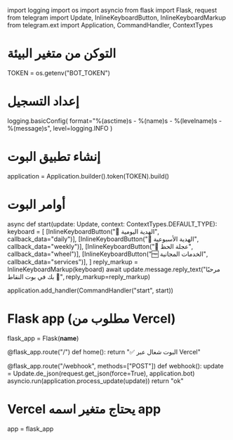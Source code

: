 import logging
import os
import asyncio
from flask import Flask, request
from telegram import Update, InlineKeyboardButton, InlineKeyboardMarkup
from telegram.ext import Application, CommandHandler, ContextTypes

# التوكن من متغير البيئة
TOKEN = os.getenv("BOT_TOKEN")

# إعداد التسجيل
logging.basicConfig(
    format="%(asctime)s - %(name)s - %(levelname)s - %(message)s",
    level=logging.INFO
)

# إنشاء تطبيق البوت
application = Application.builder().token(TOKEN).build()

# أوامر البوت
async def start(update: Update, context: ContextTypes.DEFAULT_TYPE):
    keyboard = [
        [InlineKeyboardButton("🎁 الهدية اليومية", callback_data="daily")],
        [InlineKeyboardButton("🎁 الهدية الأسبوعية", callback_data="weekly")],
        [InlineKeyboardButton("🎡 عجلة الحظ", callback_data="wheel")],
        [InlineKeyboardButton("🆓 الخدمات المجانية", callback_data="services")],
    ]
    reply_markup = InlineKeyboardMarkup(keyboard)
    await update.message.reply_text("مرحبًا بك في بوت النقاط 🎉", reply_markup=reply_markup)

application.add_handler(CommandHandler("start", start))

# Flask app (مطلوب من Vercel)
flask_app = Flask(__name__)

@flask_app.route("/")
def home():
    return "✅ البوت شغال عبر Vercel"

@flask_app.route("/webhook", methods=["POST"])
def webhook():
    update = Update.de_json(request.get_json(force=True), application.bot)
    asyncio.run(application.process_update(update))
    return "ok"

# Vercel يحتاج متغير اسمه app
app = flask_app
